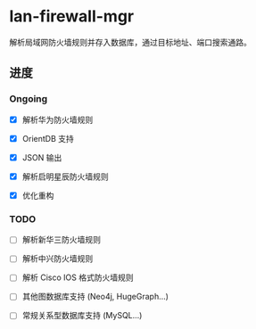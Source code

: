 # lan-firewall-mgr

解析局域网防火墙规则并存入数据库，通过目标地址、端口搜索通路。

## 进度

### Ongoing

- [x] 解析华为防火墙规则

- [x] OrientDB 支持

- [x] JSON 输出

- [x] 解析启明星辰防火墙规则

- [x] 优化重构

### TODO

- [ ] 解析新华三防火墙规则

- [ ] 解析中兴防火墙规则

- [ ] 解析 Cisco IOS 格式防火墙规则

- [ ] 其他图数据库支持 (Neo4j, HugeGraph...)

- [ ] 常规关系型数据库支持 (MySQL...)
